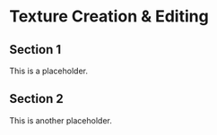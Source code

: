 # Texture Creation & Editing

## Section 1

This is a placeholder.

## Section 2

This is another placeholder.